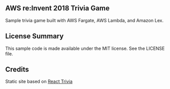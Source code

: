 ## AWS re:Invent 2018 Trivia Game

Sample trivia game built with AWS Fargate, AWS Lambda, and Amazon Lex.

## License Summary

This sample code is made available under the MIT license. See the LICENSE file.

## Credits

Static site based on [React Trivia](https://github.com/ccoenraets/react-trivia)
